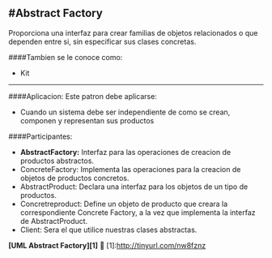 #Abstract Factory
------------------------
Proporciona una interfaz para crear familias de objetos relacionados o que dependen entre si, sin especificar sus clases concretas.

####Tambien se le conoce como:
- Kit
------------------------
####Aplicacion:
Este patron debe aplicarse:
- Cuando un sistema debe ser independiente de como se crean, componen y representan sus productos

####Participantes:
- __AbstractFactory:__ Interfaz para las operaciones de creacion de productos abstractos.
- ConcreteFactory: Implementa las operaciones para la creacion de objetos de productos concretos.
- AbstractProduct: Declara una interfaz para los objetos de un tipo de productos.
- Concretreproduct: Define un objeto de producto que creara la correspondiente Concrete Factory, a la vez que implementa la interfaz de AbstractProduct.
- Client: Sera el que utilice nuestras clases abstractas.

**[UML Abstract Factory][1]** :memo:
[1]:http://tinyurl.com/nw8fznz
